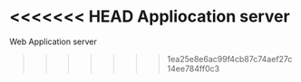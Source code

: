 <<<<<<< HEAD
Appliocation server
=======
Web Application server
>>>>>>> 1ea25e8e6ac99f4cb87c74aef27c14ee784ff0c3
